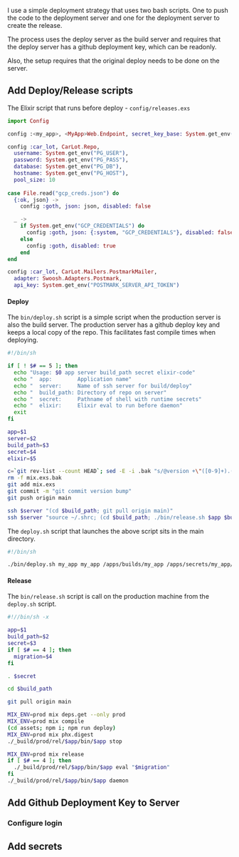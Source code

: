 I use a simple deployment strategy that uses two bash scripts. One to push the code to the deployment server and one for the deployment server to create the release.

The process uses the deploy server as the build server and requires that the deploy server has a github deployment key, which can be readonly.

Also, the setup requires that the original deploy needs to be done on the server.


## Add Deploy/Release scripts

The Elixir script that runs before deploy - `config/releases.exs`
```elixir
import Config

config :<my_app>, <MyApp>Web.Endpoint, secret_key_base: System.get_env("SECRET")

config :car_lot, CarLot.Repo,
  username: System.get_env("PG_USER"),
  password: System.get_env("PG_PASS"),
  database: System.get_env("PG_DB"),
  hostname: System.get_env("PG_HOST"),
  pool_size: 10
 
case File.read("gcp_creds.json") do
  {:ok, json} ->
    config :goth, json: json, disabled: false

  _ ->
    if System.get_env("GCP_CREDENTIALS") do
      config :goth, json: {:system, "GCP_CREDENTIALS"}, disabled: false
    else
      config :goth, disabled: true
    end
end

config :car_lot, CarLot.Mailers.PostmarkMailer,
  adapter: Swoosh.Adapters.Postmark,
  api_key: System.get_env("POSTMARK_SERVER_API_TOKEN")
```

#### Deploy

The `bin/deploy.sh` script is a simple script when the production server is also the build server. The production server has a github deploy key and keeps a local copy of the repo. This facilitates fast compile times when deploying.
```bash
#!/bin/sh

if [ ! $# == 5 ]; then
  echo "Usage: $0 app server build_path secret elixir-code"
  echo "  app:        Application name"
  echo "  server:     Name of ssh server for build/deploy"
  echo "  build_path: Directory of repo on server"
  echo "  secret:     Pathname of shell with runtime secrets"
  echo "  elixir:     Elixir eval to run before daemon"
  exit
fi

app=$1
server=$2
build_path=$3
secret=$4
elixir=$5

c=`git rev-list --count HEAD`; sed -E -i .bak "s/@version +\"([0-9]+).([0-9]+).([0-9]+)\"/@version \"\1.\2.$c\"/" mix.exs
rm -f mix.exs.bak
git add mix.exs
git commit -m "git commit version bump"
git push origin main

ssh $server "(cd $build_path; git pull origin main)"
ssh $server "source ~/.shrc; (cd $build_path; ./bin/release.sh $app $build_path $secret $elixir)"
```

The `deploy.sh` script that launches the above script sits in the main directory.
```bash
#!/bin/sh

./bin/deploy.sh my_app my_app /apps/builds/my_app /apps/secrets/my_app/my_app.prod.secret.env.sh "MyApp.Release.migrate"
```

#### Release

The `bin/release.sh` script is call on the production machine from the `deploy.sh` script.

```bash
#!//bin/sh -x

app=$1
build_path=$2
secret=$3
if [ $# == 4 ]; then
  migration=$4
fi

. $secret

cd $build_path

git pull origin main

MIX_ENV=prod mix deps.get --only prod
MIX_ENV=prod mix compile
(cd assets; npm i; npm run deploy)
MIX_ENV=prod mix phx.digest
./_build/prod/rel/$app/bin/$app stop

MIX_ENV=prod mix release
if [ $# == 4 ]; then
  ./_build/prod/rel/$app/bin/$app eval "$migration"
fi
./_build/prod/rel/$app/bin/$app daemon
```



## Add Github Deployment Key to Server
### Configure login
## Add secrets

